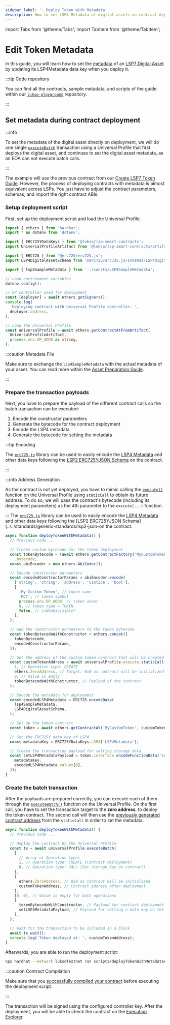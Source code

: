 ```yaml
---
sidebar_label: '- Deploy Token with Metadata'
description: How to set LSP4 Metadata of digital assets on contract deployment.
---
```


import Tabs from '@theme/Tabs';
import TabItem from '@theme/TabItem';

# Edit Token Metadata

In this guide, you will learn how to set the [metadata](../../standards/tokens/LSP4-Digital-Asset-Metadata.md) of an [LSP7 Digital Asset](../../standards/tokens/LSP7-Digital-Asset.md) by updating its LSP4Metadata data key when you deploy it.

:::tip Code repository

You can find all the contracts, sample metadata, and scripts of the guide within our [`lukso-playground`](https://github.com/lukso-network/lukso-playground/tree/main/smart-contracts-hardhat) repository.

:::

## Set metadata during contract deployment

:::info

To set the metadata of the digital asset directly on deployment, we will do one single [`executeBatch`](../../contracts/contracts/LSP0ERC725Account/LSP0ERC725Account.md#executebatch) transaction using a Universal Profile that first deploys the digital asset, and continues to set the digital asset metadata, as an EOA can not execute batch calls.

:::

The example will use the previous contract from our [Create LSP7 Token Guide](../smart-contract-developers/create-lsp7-token.md). However, the process of deploying contracts with metadata is almost equivalent across LSPs. You just have to adjust the contract parameters, schemas, and import the right contract ABIs.

### Setup deployment script

First, set up the deployment script and load the Universal Profile:

```ts title="scripts/deployTokenWithMetadataAsUP.ts"
import { ethers } from 'hardhat';
import * as dotenv from 'dotenv';

import { ERC725YDataKeys } from '@lukso/lsp-smart-contracts';
import UniversalProfileArtifact from '@lukso/lsp-smart-contracts/artifacts/LSP0ERC725Account.json';

import { ERC725 } from '@erc725/erc725.js';
import LSP4DigitalAssetSchema from '@erc725/erc725.js/schemas/LSP4DigitalAsset.json';

import { lsp4SampleMetadata } from '../consts/LSP4SampleMetadata';

// Load environment variables
dotenv.config();

// UP controller used for deployment
const [deployer] = await ethers.getSigners();
console.log(
  'Deploying contract with Universal Profile controller: ',
  deployer.address,
);

// Load the Universal Profile
const universalProfile = await ethers.getContractAtFromArtifact(
  UniversalProfileArtifact,
  process.env.UP_ADDR as string,
);
```

:::caution Metadata File

Make sure to exchange the `lsp4SampleMetadata` with the actual metadata of your asset. You can read more within the [Asset Preparation Guide](../assets.md).

:::

### Prepare the transaction payloads

Next, you have to prepare the payload of the different contract calls so the batch transaction can be executed:

1. Encode the constructor parameters
2. Generate the bytecode for the contract deployment
3. Encode the LSP4 metadata
4. Generate the bytecode for setting the metadata

:::tip Encoding

The [`erc725.js`](../../tools/erc725js/getting-started.md) library can be used to easily encode the [LSP4 Metadata](../../standards/tokens/LSP4-Digital-Asset-Metadata.md) and other data keys following the [LSP2 ERC725YJSON Schema](../../standards/generic-standards/lsp2-json-schema.md) on the contract.

:::

:::info Address Generation

As the contract is not yet deployed, you have to mimic calling the [`execute()`](../../contracts/contracts/ERC725/ERC725.md#execute) function on the Universal Profile using `staticCall` to obtain its future address. To do so, we will pass the contract's bytecode (including its deployment parameters) as the 4th parameter to the `execute(...)` function.

:::
The [`erc725.js`](../../tools/erc725js/getting-started.md) library can be used to easily encode the [LSP4 Metadata](../../standards/tokens/LSP4-Digital-Asset-Metadata.md) and other data keys following the [LSP2 ERC725YJSON Schema](../../standards/generic-standards/lsp2-json-on the contract.

```ts title="scripts/deployTokenWithMetadataAsUP.ts"
async function deployTokenWithMetadata() {
  // Previous code ...

  // Create custom bytecode for the token deployment
  const tokenBytecode = (await ethers.getContractFactory('MyCustomToken'))
    .bytecode;
  const abiEncoder = new ethers.AbiCoder();

  // Encode constructor parameters
  const encodedConstructorParams = abiEncoder.encode(
    ['string', 'string', 'address', 'uint256', 'bool'],
    [
      'My Custom Token', // token name
      'MCT', // token symbol
      process.env.UP_ADDR, // token owner
      0, // token type = TOKEN
      false, // isNonDivisible?
    ],
  );

  // Add the constructor parameters to the token bytecode
  const tokenBytecodeWithConstructor = ethers.concat([
    tokenBytecode,
    encodedConstructorParams,
  ]);

  // Get the address of the custom token contract that will be created
  const customTokenAddress = await universalProfile.execute.staticCall(
    1, // Operation type: CREATE
    ethers.ZeroAddress, // Target: 0x0 as contract will be initialized
    0, // Value is empty
    tokenBytecodeWithConstructor, // Payload of the contract
  );

  // Encode the metadata for deployment
  const encodedLSP4Metadata = ERC725.encodeData(
    lsp4SampleMetadata,
    LSP4DigitalAssetSchema,
  );

  // Set up the token contract
  const token = await ethers.getContractAt('MyCustomToken', customTokenAddress);

  // Get the ERC725Y data key of LSP4
  const metadataKey = ERC725YDataKeys.LSP4['LSP4Metadata'];

  // Create the transaction payload for setting storage data
  const setLSP4MetadataPayload = token.interface.encodeFunctionData('setData', [
    metadataKey,
    encodedLSP4Metadata.values[0],
  ]);
}
```

### Create the batch transaction

After the payloads are prepared correctly, you can execute each of them through the [`executeBatch()`](../../contracts/contracts/ERC725/ERC725.md#executebatch) function on the Universal Profile. On the first call, you have to set the transaction target to the **zero address**, to deploy the token contract. The second call will then use the [previously generated contract address](#prepare-the-transaction-payloads) from the `staticCall` in order to set the metadata.

```ts title="scripts/deployTokenWithMetadataAsUP.ts"
async function deployTokenWithMetadata() {
  // Previous code ...

  // Deploy the contract by the Universal Profile
  const tx = await universalProfile.executeBatch(
    [
      // Array of Operation types
      1, // Operation type: CREATE (Contract deployment)
      0, // Operation type: CALL (Set storage key on contract)
    ],
    [
      ethers.ZeroAddress, // 0x0 as contract will be initialized
      customTokenAddress, // Contract address after deployment
    ],
    [0, 0], // Value is empty for both operations
    [
      tokenBytecodeWithConstructor, // Payload for contract deployment
      setLSP4MetadataPayload, // Payload for setting a data key on the deployed contract
    ],
  );

  // Wait for the transaction to be included in a block
  await tx.wait();
  console.log('Token deployed at: ', customTokenAddress);
}
```

Afterwards, you are able to run the deployment script:

```bash
npx hardhat --network luksoTestnet run scripts/deployTokenWithMetadataAsUP.ts
```

:::caution Contract Compilation

Make sure that you [successfully compiled your contract](../smart-contract-developers/getting-started.md) before executing the deployment script.

:::

The transaction will be signed using the configured controller key. After the deployment, you will be able to check the contract on the [Execution Explorer](https://explorer.execution.testnet.lukso.network/).
